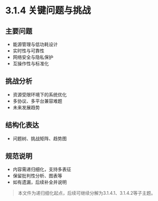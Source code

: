 # 3.1.4 关键问题与挑战

## 主要问题

- 能源管理与低功耗设计
- 实时性与可靠性
- 网络安全与隐私保护
- 互操作性与标准化

## 挑战分析

- 资源受限环境下的系统优化
- 多协议、多平台兼容难题
- 未来发展趋势

## 结构化表达

- 问题树、挑战矩阵、趋势图

## 规范说明

- 内容需递归细化，支持多表征
- 保留批判性分析、图表等
- 如有遗漏，后续补全并说明

> 本文件为递归细化起点，后续可继续分解为3.1.4.1、3.1.4.2等子主题。
